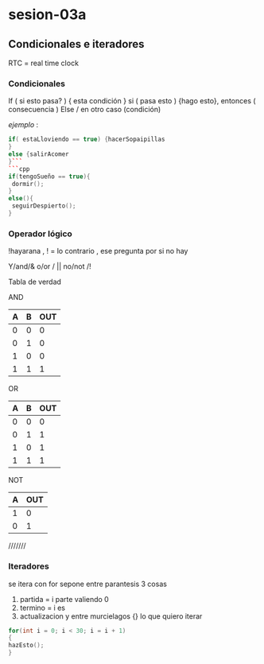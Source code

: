 # sesion-03a

## Condicionales e iteradores

RTC = real time clock

### Condicionales

If  ( si esto pasa? ) { esta condición }
 si ( pasa esto ) {hago esto}, entonces ( consecuencia )
 Else / en otro caso (condición)

*ejemplo* :

```cpp
if( estaLloviendo == true) {hacerSopaipillas
}
else {salirAcomer
}```
```cpp
if(tengoSueño == true){
 dormir();
}
else(){
 seguirDespierto();
}
```

### Operador lógico

!hayarana , ! = lo contrario , ese pregunta por si no hay

Y/and/&
o/or / ||
 no/not /!

  Tabla de verdad
  
AND

| A | B | OUT |
|----------|----------|----------|
| 0 | 0 | 0 |
| 0 | 1 | 0 |
| 1 | 0 | 0 |
| 1 | 1 | 1 |

OR

| A | B | OUT |
|----------|----------|----------|
| 0 | 0 | 0 |
| 0 | 1 | 1 |
| 1 | 0 | 1 |
| 1 | 1 | 1 |

NOT

| A | OUT |
|----------|----------|
| 1 | 0 |
| 0 | 1 |

///////

### Iteradores

 se itera con for
 sepone entre parantesis 3 cosas

1. partida  = i parte valiendo 0
2. termino   = i es
3. actualizacion
y entre murcielagos {} lo que quiero iterar

```cpp
for(int i = 0; i < 30; i = i + 1)
{
hazEsto();
}
```

